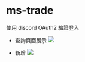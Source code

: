# ms-trade

使用 discord OAuth2 驗證登入

* 查詢頁面展示
![](https://i.imgur.com/bzljKjG.png)


* 新增
![](https://i.imgur.com/ZsLmKUn.png)
